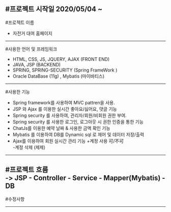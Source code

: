 #프로젝트 시작일
2020/05/04 ~ 
---
#프로젝트 이름
 - 자전거 대여 홈페이지
 ---
 
#사용한 언어 및 프레임워크
 - HTML, CSS, JS, JQUERY, AJAX (FRONT END)
 - JAVA, JSP (BACKEND)
 - SPRING, SPRING-SECURITY (Spring FrameWork ) 
 - Oracle DataBase (11g) , Mybatis (마이바티스)
 ---
 
#사용한 기능
 - Spring framework를 사용하여 MVC pattren을 사용.
 - JSP 와 Ajax 를 이용한 실시간 좋아요/싫어요, 댓글 기능
 - Spring security 를 사용하여, 관리자/회원/비회원 권한 부여.
 - Spring security 를 사용한 로그인, 로그아웃 시 권한 인증을 통한 기능
 - ChatJs를 이용한 예약 날짜 & 사용한 금액 확인 기능
 - Mybatis 를 이용하여 DB를 Dynamic sql 로 제어 및 데이터 저장/출력
 - Ajax를 이용하여 회원 실시간 관리 기능 
  +계정 사용 可/不可  
  -계정 삭제 (제제)
 ---
#프로젝트 흐름  
-> JSP - Controller - Service - Mapper(Mybatis) - DB
---
#수정사항

---

